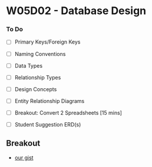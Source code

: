 # W05D02 - Database Design

### To Do
- [ ] Primary Keys/Foreign Keys
- [ ] Naming Conventions
- [ ] Data Types
- [ ] Relationship Types
- [ ] Design Concepts
- [ ] Entity Relationship Diagrams
- [ ] Breakout: Convert 2 Spreadsheets [15 mins]
- [ ] Student Suggestion ERD(s)


## Breakout
- [our gist](https://gist.github.com/jcbain/175b1c6ca6263343329f41f4105d8404)